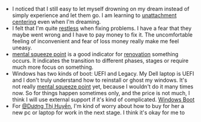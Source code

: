 - I noticed that I still easy to let myself drowning on my dream instead of simply experience and let them go. I am learning to [unattachment centering](<unattachment centering.md>) even when I'm dreaming. 
- I felt that I'm quite [restless](<restless.md>) when fixing problems. I have a fear that they maybe went wrong and I have to pay money to fix it. The uncomfortable feeling of inconvenient and fear of loss money really make me feel uneasy.
- [mental squeeze point](<mental squeeze point.md>) is a good indicator for [renovation](<renovation.md>) something occurs. It indicates the transition to different phases, stages or require much more focus on something.
- Windows has two kinds of boot: UEFI and Legacy. My Dell laptop is UEFI and I don't truly understand how to reinstall or ghost my windows. It's not really [mental squeeze point](<mental squeeze point.md>) yet, because I wouldn't do it many times now. So for things happen sometimes only, and the price is not much, I think I will use external support if it's kind of complicated. [Windows Boot](<Windows Boot.md>)
- For [@Dương Thị Huyền](<@Dương Thị Huyền.md>), I'm kind of worry about how to buy for her a new pc or laptop for work in the next stage. I think it's okay for me to 
